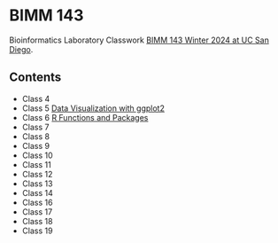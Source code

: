 # BIMM 143
Bioinformatics Laboratory Classwork [BIMM 143 Winter 2024 at UC San Diego](https://bioboot.github.io/bimm143_W24/).

## Contents

- Class 4 []()
- Class 5 [Data Visualization with ggplot2](https://github.com/rahulnedunuri/bimm143/blob/main/class05/class05.md)
- Class 6 [R Functions and Packages](https://github.com/rahulnedunuri/bimm143/blob/main/class06/class06.md)
- Class 7 []()
- Class 8 []()
- Class 9 []()
- Class 10 []()
- Class 11 []()
- Class 12 []()
- Class 13 []()
- Class 14 []()
- Class 16 []()
- Class 17 []()
- Class 18 []()
- Class 19 []()
